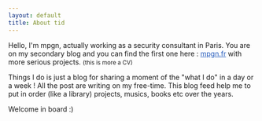 ```yaml
---
layout: default
title: About tid
---
```


<p>
	Hello, I'm mpgn, actually working as a security consultant in Paris. You are on my secondary blog and you can find the first one here : <a href="https://mpgn.fr" style="color:#255bbd">mpgn.fr</a> with more serious projects. <small>(this is more a CV)</small>
</p>
<p>
	Things I do is just a blog for sharing a moment of the "what I do" in a day or a week ! All the post are writing on my free-time. This blog feed help me to put in order (like a library) projects, musics, books etc over the years.
</p>
<p>Welcome in board :)</p>

